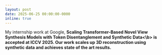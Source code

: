 ```yaml
---
layout: post
date: 2025-06-25 00:00:00-0000
inline: true
---
```


My internship work at Google, <b>Scaling Transformer-Based Novel View Synthesis Models
with Token Disentanglement and Synthetic Data<\b> is accepted at ICCV 2025. Our work scales up 3D reconstruction using synthetic data and achieves state of the art results.
